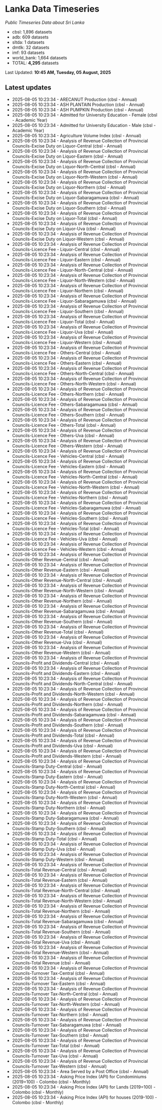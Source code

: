 # Lanka Data Timeseries
*Public Timeseries Data about Sri Lanka*

* cbsl: 1,896 datasets
* adb: 609 datasets
* sltda: 1 datasets
* dmtlk: 32 datasets
* imf: 93 datasets
* world_bank: 1,664 datasets
* TOTAL: **4,295** datasets

Last Updated: **10:45 AM, Tuesday, 05 August, 2025**

## Latest updates

* 2025-08-05 10:23:34 - ARECANUT Production (cbsl - Annual)
* 2025-08-05 10:23:34 - ASH PLANTAIN Production (cbsl - Annual)
* 2025-08-05 10:23:34 - ASH PUMPKIN Production (cbsl - Annual)
* 2025-08-05 10:23:34 - Admitted for University Education - Female (cbsl - Academic Year)
* 2025-08-05 10:23:34 - Admitted for University Education - Male (cbsl - Academic Year)
* 2025-08-05 10:23:34 - Agriculture Volume Index (cbsl - Annual)
* 2025-08-05 10:23:34 - Analysis of Revenue Collection of Provincial Councils-Excise Duty on Liquor-Central (cbsl - Annual)
* 2025-08-05 10:23:34 - Analysis of Revenue Collection of Provincial Councils-Excise Duty on Liquor-Eastern (cbsl - Annual)
* 2025-08-05 10:23:34 - Analysis of Revenue Collection of Provincial Councils-Excise Duty on Liquor-North-Central (cbsl - Annual)
* 2025-08-05 10:23:34 - Analysis of Revenue Collection of Provincial Councils-Excise Duty on Liquor-North-Western (cbsl - Annual)
* 2025-08-05 10:23:34 - Analysis of Revenue Collection of Provincial Councils-Excise Duty on Liquor-Northern (cbsl - Annual)
* 2025-08-05 10:23:34 - Analysis of Revenue Collection of Provincial Councils-Excise Duty on Liquor-Sabaragamuwa (cbsl - Annual)
* 2025-08-05 10:23:34 - Analysis of Revenue Collection of Provincial Councils-Excise Duty on Liquor-Southern (cbsl - Annual)
* 2025-08-05 10:23:34 - Analysis of Revenue Collection of Provincial Councils-Excise Duty on Liquor-Total (cbsl - Annual)
* 2025-08-05 10:23:34 - Analysis of Revenue Collection of Provincial Councils-Excise Duty on Liquor-Uva (cbsl - Annual)
* 2025-08-05 10:23:34 - Analysis of Revenue Collection of Provincial Councils-Excise Duty on Liquor-Western (cbsl - Annual)
* 2025-08-05 10:23:34 - Analysis of Revenue Collection of Provincial Councils-Licence Fee - Liquor-Central (cbsl - Annual)
* 2025-08-05 10:23:34 - Analysis of Revenue Collection of Provincial Councils-Licence Fee - Liquor-Eastern (cbsl - Annual)
* 2025-08-05 10:23:34 - Analysis of Revenue Collection of Provincial Councils-Licence Fee - Liquor-North-Central (cbsl - Annual)
* 2025-08-05 10:23:34 - Analysis of Revenue Collection of Provincial Councils-Licence Fee - Liquor-North-Western (cbsl - Annual)
* 2025-08-05 10:23:34 - Analysis of Revenue Collection of Provincial Councils-Licence Fee - Liquor-Northern (cbsl - Annual)
* 2025-08-05 10:23:34 - Analysis of Revenue Collection of Provincial Councils-Licence Fee - Liquor-Sabaragamuwa (cbsl - Annual)
* 2025-08-05 10:23:34 - Analysis of Revenue Collection of Provincial Councils-Licence Fee - Liquor-Southern (cbsl - Annual)
* 2025-08-05 10:23:34 - Analysis of Revenue Collection of Provincial Councils-Licence Fee - Liquor-Total (cbsl - Annual)
* 2025-08-05 10:23:34 - Analysis of Revenue Collection of Provincial Councils-Licence Fee - Liquor-Uva (cbsl - Annual)
* 2025-08-05 10:23:34 - Analysis of Revenue Collection of Provincial Councils-Licence Fee - Liquor-Western (cbsl - Annual)
* 2025-08-05 10:23:34 - Analysis of Revenue Collection of Provincial Councils-Licence Fee - Others-Central (cbsl - Annual)
* 2025-08-05 10:23:34 - Analysis of Revenue Collection of Provincial Councils-Licence Fee - Others-Eastern (cbsl - Annual)
* 2025-08-05 10:23:34 - Analysis of Revenue Collection of Provincial Councils-Licence Fee - Others-North-Central (cbsl - Annual)
* 2025-08-05 10:23:34 - Analysis of Revenue Collection of Provincial Councils-Licence Fee - Others-North-Western (cbsl - Annual)
* 2025-08-05 10:23:34 - Analysis of Revenue Collection of Provincial Councils-Licence Fee - Others-Northern (cbsl - Annual)
* 2025-08-05 10:23:34 - Analysis of Revenue Collection of Provincial Councils-Licence Fee - Others-Sabaragamuwa (cbsl - Annual)
* 2025-08-05 10:23:34 - Analysis of Revenue Collection of Provincial Councils-Licence Fee - Others-Southern (cbsl - Annual)
* 2025-08-05 10:23:34 - Analysis of Revenue Collection of Provincial Councils-Licence Fee - Others-Total (cbsl - Annual)
* 2025-08-05 10:23:34 - Analysis of Revenue Collection of Provincial Councils-Licence Fee - Others-Uva (cbsl - Annual)
* 2025-08-05 10:23:34 - Analysis of Revenue Collection of Provincial Councils-Licence Fee - Others-Western (cbsl - Annual)
* 2025-08-05 10:23:34 - Analysis of Revenue Collection of Provincial Councils-Licence Fee - Vehicles-Central (cbsl - Annual)
* 2025-08-05 10:23:34 - Analysis of Revenue Collection of Provincial Councils-Licence Fee - Vehicles-Eastern (cbsl - Annual)
* 2025-08-05 10:23:34 - Analysis of Revenue Collection of Provincial Councils-Licence Fee - Vehicles-North-Central (cbsl - Annual)
* 2025-08-05 10:23:34 - Analysis of Revenue Collection of Provincial Councils-Licence Fee - Vehicles-North-Western (cbsl - Annual)
* 2025-08-05 10:23:34 - Analysis of Revenue Collection of Provincial Councils-Licence Fee - Vehicles-Northern (cbsl - Annual)
* 2025-08-05 10:23:34 - Analysis of Revenue Collection of Provincial Councils-Licence Fee - Vehicles-Sabaragamuwa (cbsl - Annual)
* 2025-08-05 10:23:34 - Analysis of Revenue Collection of Provincial Councils-Licence Fee - Vehicles-Southern (cbsl - Annual)
* 2025-08-05 10:23:34 - Analysis of Revenue Collection of Provincial Councils-Licence Fee - Vehicles-Total (cbsl - Annual)
* 2025-08-05 10:23:34 - Analysis of Revenue Collection of Provincial Councils-Licence Fee - Vehicles-Uva (cbsl - Annual)
* 2025-08-05 10:23:34 - Analysis of Revenue Collection of Provincial Councils-Licence Fee - Vehicles-Western (cbsl - Annual)
* 2025-08-05 10:23:34 - Analysis of Revenue Collection of Provincial Councils-Other Revenue-Central (cbsl - Annual)
* 2025-08-05 10:23:34 - Analysis of Revenue Collection of Provincial Councils-Other Revenue-Eastern (cbsl - Annual)
* 2025-08-05 10:23:34 - Analysis of Revenue Collection of Provincial Councils-Other Revenue-North-Central (cbsl - Annual)
* 2025-08-05 10:23:34 - Analysis of Revenue Collection of Provincial Councils-Other Revenue-North-Western (cbsl - Annual)
* 2025-08-05 10:23:34 - Analysis of Revenue Collection of Provincial Councils-Other Revenue-Northern (cbsl - Annual)
* 2025-08-05 10:23:34 - Analysis of Revenue Collection of Provincial Councils-Other Revenue-Sabaragamuwa (cbsl - Annual)
* 2025-08-05 10:23:34 - Analysis of Revenue Collection of Provincial Councils-Other Revenue-Southern (cbsl - Annual)
* 2025-08-05 10:23:34 - Analysis of Revenue Collection of Provincial Councils-Other Revenue-Total (cbsl - Annual)
* 2025-08-05 10:23:34 - Analysis of Revenue Collection of Provincial Councils-Other Revenue-Uva (cbsl - Annual)
* 2025-08-05 10:23:34 - Analysis of Revenue Collection of Provincial Councils-Other Revenue-Western (cbsl - Annual)
* 2025-08-05 10:23:34 - Analysis of Revenue Collection of Provincial Councils-Profit and Dividends-Central (cbsl - Annual)
* 2025-08-05 10:23:34 - Analysis of Revenue Collection of Provincial Councils-Profit and Dividends-Eastern (cbsl - Annual)
* 2025-08-05 10:23:34 - Analysis of Revenue Collection of Provincial Councils-Profit and Dividends-North-Central (cbsl - Annual)
* 2025-08-05 10:23:34 - Analysis of Revenue Collection of Provincial Councils-Profit and Dividends-North-Western (cbsl - Annual)
* 2025-08-05 10:23:34 - Analysis of Revenue Collection of Provincial Councils-Profit and Dividends-Northern (cbsl - Annual)
* 2025-08-05 10:23:34 - Analysis of Revenue Collection of Provincial Councils-Profit and Dividends-Sabaragamuwa (cbsl - Annual)
* 2025-08-05 10:23:34 - Analysis of Revenue Collection of Provincial Councils-Profit and Dividends-Southern (cbsl - Annual)
* 2025-08-05 10:23:34 - Analysis of Revenue Collection of Provincial Councils-Profit and Dividends-Total (cbsl - Annual)
* 2025-08-05 10:23:34 - Analysis of Revenue Collection of Provincial Councils-Profit and Dividends-Uva (cbsl - Annual)
* 2025-08-05 10:23:34 - Analysis of Revenue Collection of Provincial Councils-Profit and Dividends-Western (cbsl - Annual)
* 2025-08-05 10:23:34 - Analysis of Revenue Collection of Provincial Councils-Stamp Duty-Central (cbsl - Annual)
* 2025-08-05 10:23:34 - Analysis of Revenue Collection of Provincial Councils-Stamp Duty-Eastern (cbsl - Annual)
* 2025-08-05 10:23:34 - Analysis of Revenue Collection of Provincial Councils-Stamp Duty-North-Central (cbsl - Annual)
* 2025-08-05 10:23:34 - Analysis of Revenue Collection of Provincial Councils-Stamp Duty-North-Western (cbsl - Annual)
* 2025-08-05 10:23:34 - Analysis of Revenue Collection of Provincial Councils-Stamp Duty-Northern (cbsl - Annual)
* 2025-08-05 10:23:34 - Analysis of Revenue Collection of Provincial Councils-Stamp Duty-Sabaragamuwa (cbsl - Annual)
* 2025-08-05 10:23:34 - Analysis of Revenue Collection of Provincial Councils-Stamp Duty-Southern (cbsl - Annual)
* 2025-08-05 10:23:34 - Analysis of Revenue Collection of Provincial Councils-Stamp Duty-Total (cbsl - Annual)
* 2025-08-05 10:23:34 - Analysis of Revenue Collection of Provincial Councils-Stamp Duty-Uva (cbsl - Annual)
* 2025-08-05 10:23:34 - Analysis of Revenue Collection of Provincial Councils-Stamp Duty-Western (cbsl - Annual)
* 2025-08-05 10:23:34 - Analysis of Revenue Collection of Provincial Councils-Total Revenue-Central (cbsl - Annual)
* 2025-08-05 10:23:34 - Analysis of Revenue Collection of Provincial Councils-Total Revenue-Eastern (cbsl - Annual)
* 2025-08-05 10:23:34 - Analysis of Revenue Collection of Provincial Councils-Total Revenue-North-Central (cbsl - Annual)
* 2025-08-05 10:23:34 - Analysis of Revenue Collection of Provincial Councils-Total Revenue-North-Western (cbsl - Annual)
* 2025-08-05 10:23:34 - Analysis of Revenue Collection of Provincial Councils-Total Revenue-Northern (cbsl - Annual)
* 2025-08-05 10:23:34 - Analysis of Revenue Collection of Provincial Councils-Total Revenue-Sabaragamuwa (cbsl - Annual)
* 2025-08-05 10:23:34 - Analysis of Revenue Collection of Provincial Councils-Total Revenue-Southern (cbsl - Annual)
* 2025-08-05 10:23:34 - Analysis of Revenue Collection of Provincial Councils-Total Revenue-Uva (cbsl - Annual)
* 2025-08-05 10:23:34 - Analysis of Revenue Collection of Provincial Councils-Total Revenue-Western (cbsl - Annual)
* 2025-08-05 10:23:34 - Analysis of Revenue Collection of Provincial Councils-Total Revenue (cbsl - Annual)
* 2025-08-05 10:23:34 - Analysis of Revenue Collection of Provincial Councils-Turnover Tax-Central (cbsl - Annual)
* 2025-08-05 10:23:34 - Analysis of Revenue Collection of Provincial Councils-Turnover Tax-Eastern (cbsl - Annual)
* 2025-08-05 10:23:34 - Analysis of Revenue Collection of Provincial Councils-Turnover Tax-North-Central (cbsl - Annual)
* 2025-08-05 10:23:34 - Analysis of Revenue Collection of Provincial Councils-Turnover Tax-North-Western (cbsl - Annual)
* 2025-08-05 10:23:34 - Analysis of Revenue Collection of Provincial Councils-Turnover Tax-Northern (cbsl - Annual)
* 2025-08-05 10:23:34 - Analysis of Revenue Collection of Provincial Councils-Turnover Tax-Sabaragamuwa (cbsl - Annual)
* 2025-08-05 10:23:34 - Analysis of Revenue Collection of Provincial Councils-Turnover Tax-Southern (cbsl - Annual)
* 2025-08-05 10:23:34 - Analysis of Revenue Collection of Provincial Councils-Turnover Tax-Total (cbsl - Annual)
* 2025-08-05 10:23:34 - Analysis of Revenue Collection of Provincial Councils-Turnover Tax-Uva (cbsl - Annual)
* 2025-08-05 10:23:34 - Analysis of Revenue Collection of Provincial Councils-Turnover Tax-Western (cbsl - Annual)
* 2025-08-05 10:23:34 - Area Served by a Post Office (cbsl - Annual)
* 2025-08-05 10:23:34 - Asking Price Index (API) for Condominiums (2019=100) - Colombo (cbsl - Monthly)
* 2025-08-05 10:23:34 - Asking Price Index (API) for Lands (2019=100) - Colombo (cbsl - Monthly)
* 2025-08-05 10:23:34 - Asking Price Index (API) for houses (2019-100) - Colombo (cbsl - Monthly)